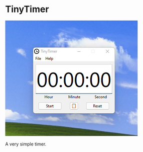 # TinyTimer

![Screenshot](https://github.com/goatsrcool/TinyTimer/blob/main/screenshot.png?raw=true)

A very simple timer.
